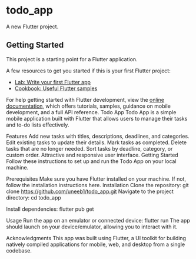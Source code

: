 # todo_app

A new Flutter project.

## Getting Started

This project is a starting point for a Flutter application.

A few resources to get you started if this is your first Flutter project:

- [Lab: Write your first Flutter app](https://docs.flutter.dev/get-started/codelab)
- [Cookbook: Useful Flutter samples](https://docs.flutter.dev/cookbook)

For help getting started with Flutter development, view the
[online documentation](https://docs.flutter.dev/), which offers tutorials,
samples, guidance on mobile development, and a full API reference.
Todo App
Todo App is a simple mobile application built with Flutter that allows users to manage their tasks and to-do lists effectively.

Features
Add new tasks with titles, descriptions, deadlines, and categories.
Edit existing tasks to update their details.
Mark tasks as completed.
Delete tasks that are no longer needed.
Sort tasks by deadline, category, or custom order.
Attractive and responsive user interface.
Getting Started
Follow these instructions to set up and run the Todo App on your local machine.

Prerequisites
Make sure you have Flutter installed on your machine. If not, follow the installation instructions here.
Installation
Clone the repository:
git clone https://github.com/uneeb1/todo_app.git
Navigate to the project directory:
cd todo_app

Install dependencies:
flutter pub get

Usage
Run the app on an emulator or connected device:
flutter run
The app should launch on your device/emulator, allowing you to interact with it.


Acknowledgments
This app was built using Flutter, a UI toolkit for building natively compiled applications for mobile, web, and desktop from a single codebase.
